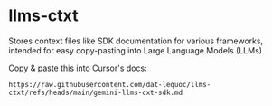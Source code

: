 # llms-ctxt

Stores context files like SDK documentation for various frameworks, intended for easy copy-pasting into Large Language Models (LLMs).


Copy & paste this into Cursor's docs:
```
https://raw.githubusercontent.com/dat-lequoc/llms-ctxt/refs/heads/main/gemini-llms-cxt-sdk.md

```

